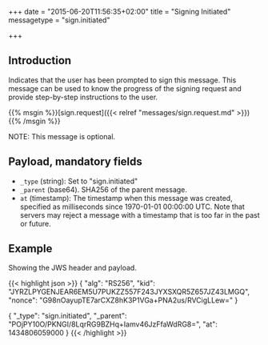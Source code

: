 +++
date = "2015-06-20T11:56:35+02:00"
title = "Signing Initiated"
messagetype = "sign.initiated"

+++

## Introduction

Indicates that the user has been prompted to sign this message. This message
can be used to know the progress of the signing request and provide step-by-step
instructions to the user.

{{% msgin %}}[sign.request]({{< relref "messages/sign.request.md" >}}){{% /msgin %}}

NOTE: This message is optional.

## Payload, mandatory fields

* `_type` (string): Set to "sign.initiated"
* `_parent` (base64). SHA256 of the parent message.
* `at` (timestamp): The timestamp when this message was created, specified
   as milliseconds since 1970-01-01 00:00:00 UTC. Note that servers may reject
   a message with a timestamp that is too far in the past or future.

## Example

Showing the JWS header and payload.

{{< highlight json >}}
{
  "alg": "RS256",
  "kid": "JYRZLPYGENJEAR6EM5U7PUKZZ557F243JYXSXQR5Z657JZ43LMGQ",
  "nonce": "G98nOayupTE7arCXZ8hK3P1VGa+PNA2us/RVCigLLew="
}

{
  "_type": "sign.initiated",
  "_parent": "POjPY10O/PKNGI/8LqrRG9BZHq+Iamv46JzFfaWdRG8=",
  "at": 1434806059000
}
{{< /highlight >}}

